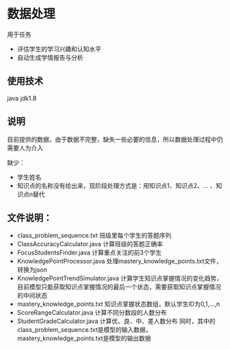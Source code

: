 # 数据处理
用于任务
- 评估学生的学习兴趣和认知水平
- 自动生成学情报告与分析

## 使用技术
java jdk1.8

## 说明
目前提供的数据，由于数据不完整，缺失一些必要的信息，所以数据处理过程中仍需要人为介入

缺少：
* 学生姓名
* 知识点的名称没有给出来，现阶段处理方式是：用知识点1、知识点2、... 、知识点n替代

## 文件说明：
* class_problem_sequence.txt   班级里每个学生的答题序列
* ClassAccuracyCalculator.java	 	计算班级的答题正确率
* FocusStudentsFinder.java			 计算重点关注的前3个学生
* KnowledgePointProcessor.java 	处理mastery_knowledge_points.txt文件，转换为json
* KnowledgePointTrendSimulator.java  计算学生知识点掌握情况的变化趋势，目前模型只能获取知识点掌握情况的最后一个状态，需要获取知识点掌握情况的中间状态
* mastery_knowledge_points.txt  知识点掌握状态数组，默认学生ID为0,1,...,n
* ScoreRangeCalculator.java  计算不同分数段的人数分布
* StudentGradeCalculator.java  计算优、良、中、差人数分布
同时，其中的class_problem_sequence.txt是模型的输入数据，mastery_knowledge_points.txt是模型的输出数据
